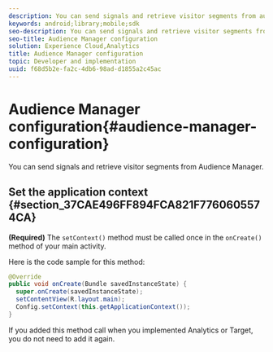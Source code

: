 ```yaml
---
description: You can send signals and retrieve visitor segments from audience management.
keywords: android;library;mobile;sdk
seo-description: You can send signals and retrieve visitor segments from audience management.
seo-title: Audience Manager configuration
solution: Experience Cloud,Analytics
title: Audience Manager configuration
topic: Developer and implementation
uuid: f68d5b2e-fa2c-4db6-98ad-d1855a2c45ac
---
```


# Audience Manager configuration{#audience-manager-configuration}

You can send signals and retrieve visitor segments from Audience Manager.

## Set the application context {#section_37CAE496FF894FCA821F7760605574CA}

**(Required)** The `setContext()` method must be called once in the `onCreate()` method of your main activity.

Here is the code sample for this method:

```java
@Override 
public void onCreate(Bundle savedInstanceState) { 
  super.onCreate(savedInstanceState); 
  setContentView(R.layout.main); 
  Config.setContext(this.getApplicationContext()); 
}
```

If you added this method call when you implemented Analytics or Target, you do not need to add it again. 
